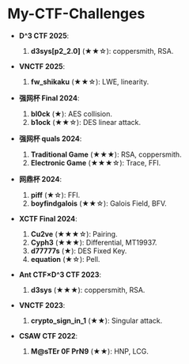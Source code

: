 # My-CTF-Challenges
- **D^3 CTF 2025**:
  1. **d3sys[p2_2.0]** (★★☆): coppersmith, RSA.

- **VNCTF 2025**:
  1. **fw_shikaku** (★★☆): LWE, linearity.

- **强网杯 Final 2024**: 
  1. **bl0ck** (★): AES collision.
  2. **b1ock** (★★☆): DES linear attack.

- **强网杯 quals 2024**: 
  1. **Traditional Game** (★★★): RSA, coppersmith.
  2. **Electronic Game** (★★★☆): Trace, FFI.

- **网鼎杯 2024**: 
  1. **piff** (★☆): FFI.
  2. **boyfindgalois** (★★☆): Galois Field, BFV.

- **XCTF Final 2024**: 
  1. **Cu2ve** (★★★☆): Pairing.
  2. **Cyph3** (★★★): Differential, MT19937.
  3. **d77777s** (★): DES Fixed Key.
  4. **equation** (★☆): Pell.

- **Ant CTF×D^3 CTF 2023**: 
  1. **d3sys** (★★★): coppersmith, RSA.

- **VNCTF 2023**:
  1. **crypto_sign_in_1** (★★): Singular attack.

- **CSAW CTF 2022**: 
  1. **M@sTEr 0F PrN9** (★★): HNP, LCG.
